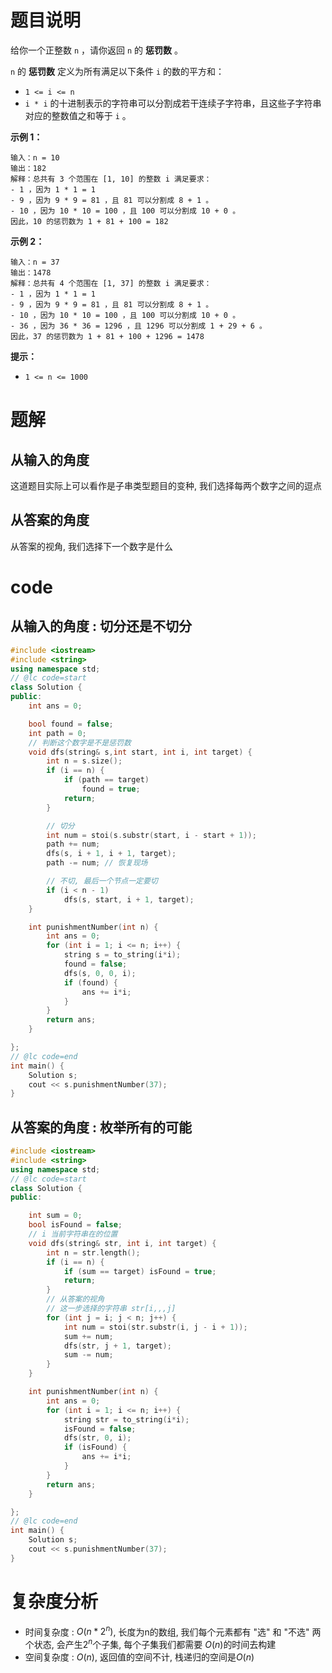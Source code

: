 # 题目说明

给你一个正整数 `n` ，请你返回 `n` 的 **惩罚数** 。

`n` 的 **惩罚数** 定义为所有满足以下条件 `i` 的数的平方和：

- `1 <= i <= n`
- `i * i` 的十进制表示的字符串可以分割成若干连续子字符串，且这些子字符串对应的整数值之和等于 `i` 。

**示例 1：**

```
输入：n = 10
输出：182
解释：总共有 3 个范围在 [1, 10] 的整数 i 满足要求：
- 1 ，因为 1 * 1 = 1
- 9 ，因为 9 * 9 = 81 ，且 81 可以分割成 8 + 1 。
- 10 ，因为 10 * 10 = 100 ，且 100 可以分割成 10 + 0 。
因此，10 的惩罚数为 1 + 81 + 100 = 182
```

**示例 2：**

```
输入：n = 37
输出：1478
解释：总共有 4 个范围在 [1, 37] 的整数 i 满足要求：
- 1 ，因为 1 * 1 = 1
- 9 ，因为 9 * 9 = 81 ，且 81 可以分割成 8 + 1 。
- 10 ，因为 10 * 10 = 100 ，且 100 可以分割成 10 + 0 。
- 36 ，因为 36 * 36 = 1296 ，且 1296 可以分割成 1 + 29 + 6 。
因此，37 的惩罚数为 1 + 81 + 100 + 1296 = 1478
```

**提示：**

- `1 <= n <= 1000`

# 题解

## 从输入的角度

这道题目实际上可以看作是子串类型题目的变种, 我们选择每两个数字之间的逗点

## 从答案的角度

从答案的视角, 我们选择下一个数字是什么

# code

## 从输入的角度 : 切分还是不切分

```cpp
#include <iostream>
#include <string>
using namespace std;
// @lc code=start
class Solution {
public:
    int ans = 0;

    bool found = false;
    int path = 0;
    // 判断这个数字是不是惩罚数
    void dfs(string& s,int start, int i, int target) {
        int n = s.size();
        if (i == n) {
            if (path == target)
                found = true;
            return;
        }

        // 切分
        int num = stoi(s.substr(start, i - start + 1));
        path += num;
        dfs(s, i + 1, i + 1, target);
        path -= num; // 恢复现场

        // 不切, 最后一个节点一定要切
        if (i < n - 1)
            dfs(s, start, i + 1, target);
    }

    int punishmentNumber(int n) {
        int ans = 0;
        for (int i = 1; i <= n; i++) {
            string s = to_string(i*i);
            found = false;
            dfs(s, 0, 0, i);
            if (found) {
                ans += i*i; 
            }
        }
        return ans;
    }

};
// @lc code=end
int main() {
    Solution s;
    cout << s.punishmentNumber(37);
}

```

## 从答案的角度 : 枚举所有的可能

```cpp
#include <iostream>
#include <string>
using namespace std;
// @lc code=start
class Solution {
public:

    int sum = 0;
    bool isFound = false;
    // i 当前字符串在的位置
    void dfs(string& str, int i, int target) {
        int n = str.length();
        if (i == n) {
            if (sum == target) isFound = true;
            return;
        }
        // 从答案的视角
        // 这一步选择的字符串 str[i,,,j]
        for (int j = i; j < n; j++) {
            int num = stoi(str.substr(i, j - i + 1));
            sum += num;
            dfs(str, j + 1, target);
            sum -= num;
        }
    }

    int punishmentNumber(int n) {
        int ans = 0;
        for (int i = 1; i <= n; i++) {
            string str = to_string(i*i);
            isFound = false;
            dfs(str, 0, i);
            if (isFound) {
                ans += i*i;
            }
        }
        return ans;
    }

};
// @lc code=end
int main() {
    Solution s;
    cout << s.punishmentNumber(37);
}
```


# 复杂度分析

- 时间复杂度 : $O(n*2^n)$, 长度为n的数组, 我们每个元素都有 "选" 和 "不选" 两个状态, 会产生$2^n$个子集, 每个子集我们都需要 $O(n)$的时间去构建
- 空间复杂度 : $O(n)$, 返回值的空间不计, 栈递归的空间是$O(n)$